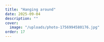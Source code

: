 ```yaml
---
title: "Hanging around"
date: 2025-09-04
description: ""
cover:
  image: "/uploads/photo-1756994580176.jpg"
order: 17
---
```


